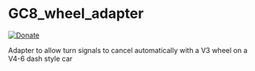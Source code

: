 # GC8_wheel_adapter

[![Donate](https://img.shields.io/badge/Donate-PayPal-green.svg)](https://www.paypal.com/cgi-bin/webscr?cmd=_donations&business=GA2ATM7VC5LZL&currency_code=USD&source=url)

Adapter to allow turn signals to cancel automatically with a V3 wheel on a V4-6 dash style car
